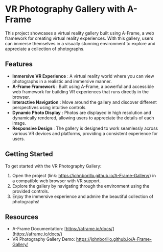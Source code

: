 # VR Photography Gallery with A-Frame

This project showcases a virtual reality gallery built using A-Frame, a web framework for creating virtual reality experiences. With this gallery, users can immerse themselves in a visually stunning environment to explore and appreciate a collection of photographs.

## Features

- **Immersive VR Experience** : A virtual reality world where you can view photographs in a realistic and immersive manner.
- **A-Frame Framework** : Built using A-Frame, a powerful and accessible web framework for building VR experiences that runs directly in the browser.
- **Interactive Navigation** : Move around the gallery and discover different perspectives using intuitive controls.
- **Dynamic Photo Display** : Photos are displayed in high resolution and dynamically rendered, allowing users to appreciate the details of each image.
- **Responsive Design** : The gallery is designed to work seamlessly across various VR devices and platforms, providing a consistent experience for users.

## Getting Started

To get started with the VR Photography Gallery:

1. Open the project (link: https://johnborillo.github.io/A-Frame-Gallery/) in a compatible web browser with VR support.
3. Explore the gallery by navigating through the environment using the provided controls.
4. Enjoy the immersive experience and admire the beautiful collection of photographs!

## Resources

- A-Frame Documentation: [https://aframe.io/docs/](https://aframe.io/docs/)
- VR Photography Gallery Demo: https://johnborillo.github.io/A-Frame-Gallery/
